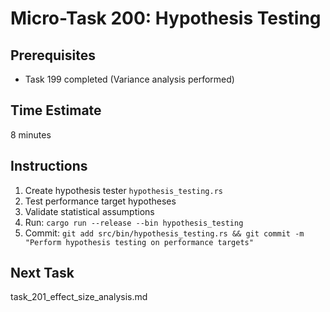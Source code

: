 # Micro-Task 200: Hypothesis Testing

## Prerequisites
- Task 199 completed (Variance analysis performed)

## Time Estimate
8 minutes

## Instructions
1. Create hypothesis tester `hypothesis_testing.rs`
2. Test performance target hypotheses
3. Validate statistical assumptions
4. Run: `cargo run --release --bin hypothesis_testing`
5. Commit: `git add src/bin/hypothesis_testing.rs && git commit -m "Perform hypothesis testing on performance targets"`

## Next Task
task_201_effect_size_analysis.md